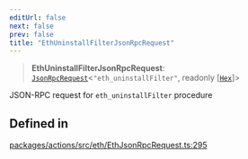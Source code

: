 ```yaml
---
editUrl: false
next: false
prev: false
title: "EthUninstallFilterJsonRpcRequest"
---
```


> **EthUninstallFilterJsonRpcRequest**: [`JsonRpcRequest`](/reference/tevm/jsonrpc/type-aliases/jsonrpcrequest/)\<`"eth_uninstallFilter"`, readonly [[`Hex`](/reference/tevm/utils/type-aliases/hex/)]\>

JSON-RPC request for `eth_uninstallFilter` procedure

## Defined in

[packages/actions/src/eth/EthJsonRpcRequest.ts:295](https://github.com/evmts/tevm-monorepo/blob/main/packages/actions/src/eth/EthJsonRpcRequest.ts#L295)
